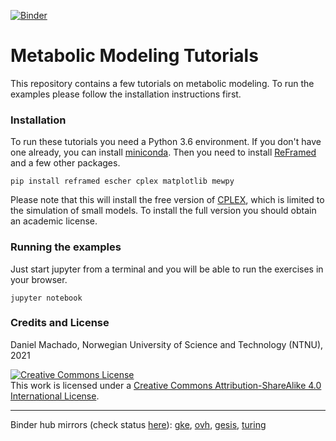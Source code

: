 [![Binder](https://mybinder.org/badge_logo.svg)](https://mybinder.org/v2/gh/cdanielmachado/teaching/master?urlpath=tree)


# Metabolic Modeling Tutorials

This repository contains a few tutorials on metabolic modeling. To run the examples please follow the installation instructions first.

### Installation

To run these tutorials you need a Python 3.6 environment. If you don't have one already, you can install [miniconda](https://conda.io/miniconda.html). Then you need to install [ReFramed](http://reframed.readthedocs.io) and a few other packages.

```
pip install reframed escher cplex matplotlib mewpy
```

Please note that this will install the free version of [CPLEX](https://www.ibm.com/analytics/cplex-optimizer), which is limited to the simulation of small models. To install the full version you should obtain an academic license.

### Running the examples

Just start jupyter from a terminal and you will be able to run the exercises in your browser.

```
jupyter notebook
```

### Credits and License

Daniel Machado, Norwegian University of Science and Technology (NTNU), 2021

<a rel="license" href="http://creativecommons.org/licenses/by-sa/4.0/"><img alt="Creative Commons License" style="border-width:0" src="https://i.creativecommons.org/l/by-sa/4.0/88x31.png" /></a><br />This work is licensed under a <a rel="license" href="http://creativecommons.org/licenses/by-sa/4.0/">Creative Commons Attribution-ShareAlike 4.0 International License</a>.

----------

Binder hub mirrors (check status [here](https://mybinder.readthedocs.io/en/latest/about/status.html)): [gke](https://gke.mybinder.org/v2/gh/cdanielmachado/teaching/master?urlpath=tree), [ovh](https://ovh.mybinder.org/v2/gh/cdanielmachado/teaching/master?urlpath=tree), [gesis](https://gesis.mybinder.org/v2/gh/cdanielmachado/teaching/master?urlpath=tree), [turing](https://turing.mybinder.org/v2/gh/cdanielmachado/teaching/master?urlpath=tree)